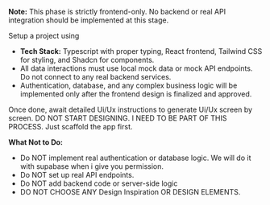 **Note:** This phase is strictly frontend-only. No backend or real API integration should be implemented at this stage.

Setup a project using

- **Tech Stack:** Typescript with proper typing, React frontend, Tailwind CSS for styling, and Shadcn for components.
- All data interactions must use local mock data or mock API endpoints. Do not connect to any real backend services.
- Authentication, database, and any complex business logic will be implemented only after the frontend design is finalized and approved.

Once done, await detailed Ui/Ux instructions to generate Ui/Ux screen by screen. DO NOT START DESIGNING. I NEED TO BE PART OF THIS PROCESS. Just scaffold the app first.

**What Not to Do:**

- Do NOT implement real authentication or database logic. We will do it with supabase when i give you permission.
- Do NOT set up real API endpoints.
- Do NOT add backend code or server-side logic
- DO NOT CHOOSE ANY Design Inspiration OR DESIGN ELEMENTS.
